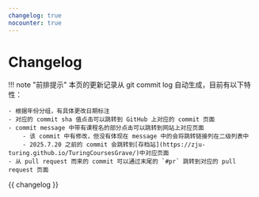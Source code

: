 ```yaml
---
changelog: true
nocounter: true
---
```


# Changelog

!!! note "前排提示"
    本页的更新记录从 git commit log 自动生成，目前有以下特性：

    - 根据年份分组，有具体更改日期标注
    - 对应的 commit sha 值点击可以跳转到 GitHub 上对应的 commit 页面
    - commit message 中带有课程名的部分点击可以跳转到网站上对应页面
        - 该 commit 中有修改，但没有体现在 message 中的会将跳转链接列在二级列表中
        - 2025.7.20 之前的 commit 会跳转到[存档站](https://zju-turing.github.io/TuringCoursesGrave/)中对应页面
    - 从 pull request 而来的 commit 可以通过末尾的 `#pr` 跳转到对应的 pull request 页面

<style>
.md-typeset a {
    color: #707070;
}
[data-md-color-scheme="slate"] .md-typeset a {
    color: #a8a8a8;
}
</style>

<div class="heti-skip" markdown="1">

{{ changelog }}

</div>
